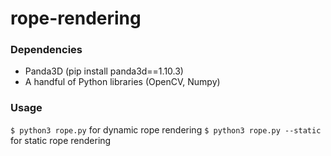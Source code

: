 # rope-rendering

### Dependencies
* Panda3D (pip install panda3d==1.10.3)
* A handful of Python libraries (OpenCV, Numpy)

### Usage
`$ python3 rope.py` for dynamic rope rendering
`$ python3 rope.py --static` for static rope rendering
